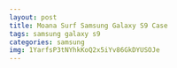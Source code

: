 ```yaml
---
layout: post
title: Moana Surf Samsung Galaxy S9 Case
tags: samsung galaxy s9
categories: samsung
img: 1YarfsP3tNYhkKoQ2x5iYv86GkDYUSOJe
---
```

